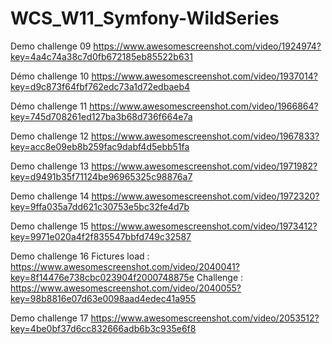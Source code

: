 # WCS_W11_Symfony-WildSeries

Demo challenge 09
https://www.awesomescreenshot.com/video/1924974?key=4a4c74a38c7d0fb672185eb85522b631

Démo challenge 10
https://www.awesomescreenshot.com/video/1937014?key=d9c873f64fbf762edc73a1d72edbaeb4

Démo challenge 11 
https://www.awesomescreenshot.com/video/1966864?key=745d708261ed127ba3b68d736f664e7a

Demo challenge 12 
https://www.awesomescreenshot.com/video/1967833?key=acc8e09eb8b259fac9dabf4d5ebb51fa

Demo challenge 13 
https://www.awesomescreenshot.com/video/1971982?key=d9491b35f71124be96965325c98876a7

Demo challenge 14 
https://www.awesomescreenshot.com/video/1972320?key=9ffa035a7dd621c30753e5bc32fe4d7b

Demo challenge 15
https://www.awesomescreenshot.com/video/1973412?key=9971e020a4f2f835547bbfd749c32587

Demo challenge 16
    Fictures load : https://www.awesomescreenshot.com/video/2040041?key=8f14476e738cbc023904f2000748875e
    Challenge : https://www.awesomescreenshot.com/video/2040055?key=98b8816e07d63e0098aad4edec41a955
    
Demo challenge 17 
https://www.awesomescreenshot.com/video/2053512?key=4be0bf37d6cc832666adb6b3c935e6f8

